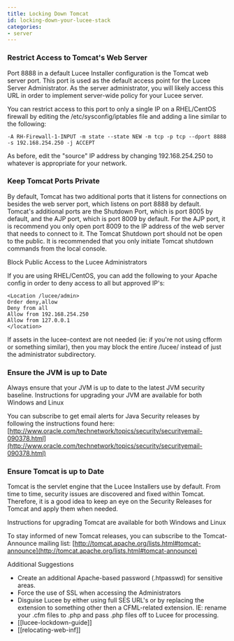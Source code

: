 ```yaml
---
title: Locking Down Tomcat
id: locking-down-your-lucee-stack
categories:
- server
---
```


### Restrict Access to Tomcat's Web Server ###

Port 8888 in a default Lucee Installer configuration is the Tomcat web server port. This port is used as the default access point for the Lucee Server Administrator. As the server administrator, you will likely access this URL in order to implement server-wide policy for your Lucee server.

You can restrict access to this port to only a single IP on a RHEL/CentOS firewall by editing the /etc/sysconfig/iptables file and adding a line similar to the following:

	-A RH-Firewall-1-INPUT -m state --state NEW -m tcp -p tcp --dport 8888 -s 192.168.254.250 -j ACCEPT

As before, edit the "source" IP address by changing 192.168.254.250 to whatever is appropriate for your network.

### Keep Tomcat Ports Private ###

By default, Tomcat has two additional ports that it listens for connections on besides the web server port, which listens on port 8888 by default. Tomcat's additional ports are the Shutdown Port, which is port 8005 by default, and the AJP port, which is port 8009 by default. For the AJP port, it is recommend you only open port 8009 to the IP address of the web server that needs to connect to it. The Tomcat Shutdown port should not be open to the public. It is recommended that you only initiate Tomcat shutdown commands from the local console.


Block Public Access to the Lucee Administrators

If you are using RHEL/CentOS, you can add the following to your Apache config in order to deny access to all but approved IP's:

```lucee
<Location /lucee/admin>
Order deny,allow
Deny from all
Allow from 192.168.254.250
Allow from 127.0.0.1
</location>
```

If assets in the lucee-context are not needed (ie: if you're not using cfform or something similar), then you may block the entire /lucee/ instead of just the administrator subdirectory.


### Ensure the JVM is up to Date ###

Always ensure that your JVM is up to date to the latest JVM security baseline. Instructions for upgrading your JVM are available for both Windows and Linux

You can subscribe to get email alerts for Java Security releases by following the instructions found here: [http://www.oracle.com/technetwork/topics/security/securityemail-090378.html](http://www.oracle.com/technetwork/topics/security/securityemail-090378.html)


### Ensure Tomcat is up to Date ###

Tomcat is the servlet engine that the Lucee Installers use by default. From time to time, security issues are discovered and fixed within Tomcat. Therefore, it is a good idea to keep an eye on the Security Releases for Tomcat and apply them when needed.

Instructions for upgrading Tomcat are available for both Windows and Linux

To stay informed of new Tomcat releases, you can subscribe to the Tomcat-Announce mailing list: [http://tomcat.apache.org/lists.html#tomcat-announce](http://tomcat.apache.org/lists.html#tomcat-announce)


Additional Suggestions

* Create an additional Apache-based password (.htpasswd) for sensitive areas.  
* Force the use of SSL when accessing the Administrators  
* Disguise Lucee by either using full SES URL's or by replacing the extension to something other then a CFML-related extension. IE: rename your .cfm files to .php and pass .php files off to Lucee for processing.
* [[lucee-lockdown-guide]]
* [[relocating-web-inf]]
